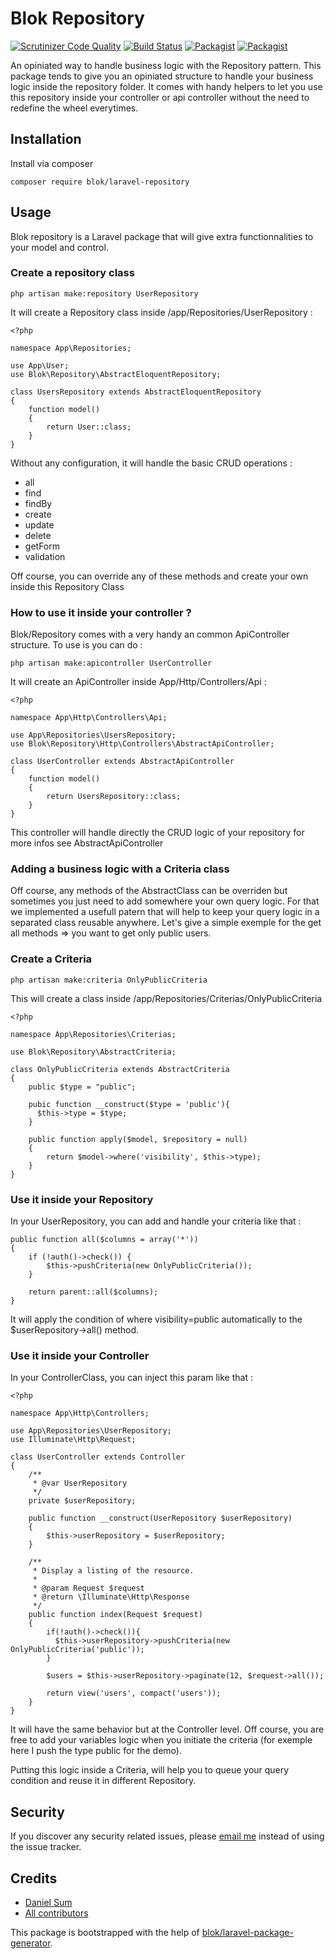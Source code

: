 # Blok Repository

[![Scrutinizer Code Quality](https://scrutinizer-ci.com/g/blok/laravel-repository/badges/quality-score.png?b=master)](https://scrutinizer-ci.com/g/blok/laravel-repository/?branch=master)
[![Build Status](https://scrutinizer-ci.com/g/blok/laravel-repository/badges/build.png?b=master)](https://scrutinizer-ci.com/g/blok/laravel-repository/build-status/master)
[![Packagist](https://poser.pugx.org/blok/laravel-repository/d/total.svg)](https://packagist.org/packages/blok/laravel-repository)
[![Packagist](https://img.shields.io/packagist/l/blok/laravel-repository.svg)](https://packagist.org/packages/blok/laravel-repository)

An opiniated way to handle business logic with the Repository pattern. This package tends to give you an opiniated structure to handle your business logic inside the repository folder. It comes with handy helpers to let you use this repository inside your controller or api controller without the need to redefine the wheel everytimes.

## Installation

Install via composer

```
composer require blok/laravel-repository
```

## Usage

Blok repository is a Laravel package that will give extra functionnalities to your model and control.

### Create a repository class 

```
php artisan make:repository UserRepository
```

It will create a Repository class inside /app/Repositories/UserRepository : 

```
<?php

namespace App\Repositories;

use App\User;
use Blok\Repository\AbstractEloquentRepository;

class UsersRepository extends AbstractEloquentRepository
{
    function model()
    {
        return User::class;
    }
}
```

Without any configuration, it will handle the basic CRUD operations : 

- all
- find
- findBy
- create
- update
- delete
- getForm
- validation

Off course, you can override any of these methods and create your own inside this Repository Class

###  How to use it inside your controller ? 

Blok/Repository comes with a very handy an common ApiController structure. To use is you can do : 

````php artisan make:apicontroller UserController````

It will create an ApiController inside App/Http/Controllers/Api : 

````
<?php

namespace App\Http\Controllers\Api;

use App\Repositories\UsersRepository;
use Blok\Repository\Http\Controllers\AbstractApiController;

class UserController extends AbstractApiController
{
    function model()
    {
        return UsersRepository::class;
    }
}
````

This controller will handle directly the CRUD logic of your repository for more infos see AbstractApiController

### Adding a business logic with a Criteria class

Off course, any methods of the AbstractClass can be overriden but sometimes you just need to add somewhere your own query logic. For that we implemented a usefull patern that will help to keep your query logic in a separated class reusable anywhere. Let's give a simple exemple for the get all methods => you want to get only public users.

### Create a Criteria

``` php artisan make:criteria OnlyPublicCriteria ```

This will create a class inside /app/Repositories/Criterias/OnlyPublicCriteria

```
<?php

namespace App\Repositories\Criterias;

use Blok\Repository\AbstractCriteria;

class OnlyPublicCriteria extends AbstractCriteria
{
    public $type = "public";

    pubic function __construct($type = 'public'){
      $this->type = $type;
    }

    public function apply($model, $repository = null)
    {
        return $model->where('visibility', $this->type);
    }
}
```

### Use it inside your Repository

In your UserRepository, you can add and handle your criteria like that : 

```
public function all($columns = array('*'))
{
    if (!auth()->check()) {
        $this->pushCriteria(new OnlyPublicCriteria());
    }

    return parent::all($columns);
}
```

It will apply the condition of where visibility=public automatically to the $userRepository->all() method.

### Use it inside your Controller

In your ControllerClass, you can inject this param like that : 

```
<?php

namespace App\Http\Controllers;

use App\Repositories\UserRepository;
use Illuminate\Http\Request;

class UserController extends Controller
{
    /**
     * @var UserRepository
     */
    private $userRepository;

    public function __construct(UserRepository $userRepository)
    {
        $this->userRepository = $userRepository;
    }

    /**
     * Display a listing of the resource.
     *
     * @param Request $request
     * @return \Illuminate\Http\Response
     */
    public function index(Request $request)
    {
        if(!auth()->check()){
          $this->userRepository->pushCriteria(new OnlyPublicCriteria('public'));
        }
    
        $users = $this->userRepository->paginate(12, $request->all());
        
        return view('users', compact('users'));
    }
}
```

It will have the same behavior but at the Controller level. Off course, you are free to add your variables logic when you initiate the criteria (for exemple here I push the type public for the demo).

Putting this logic inside a Criteria, will help you to queue your query condition and reuse it in different Repository.

## Security

If you discover any security related issues, please [email me](daniel@cherrypulp.com) instead of using the issue tracker.

## Credits

- [Daniel Sum](https://github.com/cherrylabs/blok-repository)
- [All contributors](https://github.com/cherrylabs/blok-repository/graphs/contributors)

This package is bootstrapped with the help of
[blok/laravel-package-generator](https://github.com/cherrylabs/blok-laravel-package-generator).
